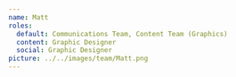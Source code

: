 ```yaml
---
name: Matt
roles:
  default: Communications Team, Content Team (Graphics)
  content: Graphic Designer
  social: Graphic Designer
picture: ../../images/team/Matt.png
---
```

